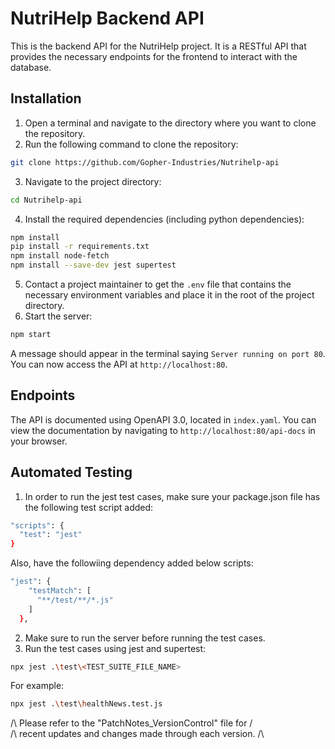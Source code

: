 # NutriHelp Backend API
This is the backend API for the NutriHelp project. It is a RESTful API that provides the necessary endpoints for the frontend to interact with the database.

## Installation
1. Open a terminal and navigate to the directory where you want to clone the repository.
2. Run the following command to clone the repository:
```bash
git clone https://github.com/Gopher-Industries/Nutrihelp-api
```
3. Navigate to the project directory:
```bash
cd Nutrihelp-api
```
4. Install the required dependencies (including python dependencies):
```bash
npm install
pip install -r requirements.txt
npm install node-fetch
npm install --save-dev jest supertest
```
5. Contact a project maintainer to get the `.env` file that contains the necessary environment variables and place it in the root of the project directory.
6. Start the server:
```bash
npm start
```
A message should appear in the terminal saying `Server running on port 80`.
You can now access the API at `http://localhost:80`.

## Endpoints
The API is documented using OpenAPI 3.0, located in `index.yaml`.
You can view the documentation by navigating to `http://localhost:80/api-docs` in your browser.

## Automated Testing
1. In order to run the jest test cases, make sure your package.json file has the following test script added:
```bash
"scripts": {
  "test": "jest"
}
```
Also, have the followiing dependency added below scripts:
```bash
"jest": {
    "testMatch": [
      "**/test/**/*.js"
    ]
  },
```
2. Make sure to run the server before running the test cases.
3. Run the test cases using jest and supertest:
```bash
npx jest .\test\<TEST_SUITE_FILE_NAME>
```
For example:
```bash
npx jest .\test\healthNews.test.js
```

/\ Please refer to the "PatchNotes_VersionControl" file for  /\
/\ recent updates and changes made through each version.     /\
